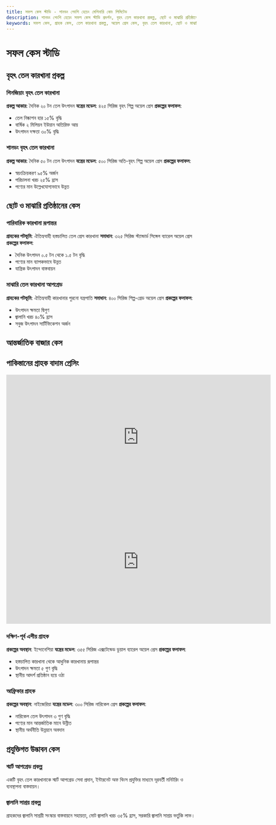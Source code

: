 ```yaml
---
title: সফল কেস স্টাডি - শানডং শেংশি হেচেং মেশিনারি কোং লিমিটেড
description: শানডং শেংশি হেচেং সফল কেস স্টাডি প্রদর্শন, বৃহৎ তেল কারখানা প্রকল্প, ছোট ও মাঝারি প্রতিষ্ঠানের কেস, আন্তর্জাতিক বাজার কেস, প্রযুক্তিগত উদ্ভাবন কেস, হাইড্রোলিক অয়েল প্রেসের বাস্তব প্রয়োগ প্রদর্শন।
keywords: সফল কেস, গ্রাহক কেস, তেল কারখানা প্রকল্প, অয়েল প্রেস কেস, বৃহৎ তেল কারখানা, ছোট ও মাঝারি প্রতিষ্ঠান, আন্তর্জাতিক বাজার, প্রযুক্তিগত উদ্ভাবন, উৎপাদন দক্ষতা বৃদ্ধি, তেল নিষ্কাশন হার বৃদ্ধি, শানডং শেংশি হেচেং কেস, অয়েল প্রেস প্রয়োগ
---
```


# সফল কেস স্টাডি

## বৃহৎ তেল কারখানা প্রকল্প

### শিনজিয়াং বৃহৎ তেল কারখানা

**প্রকল্প আকার**: দৈনিক ২০ টন তেল উৎপাদন
**যন্ত্রের মডেল**: ৪২৫ সিরিজ বৃহৎ শিল্প অয়েল প্রেস
**প্রকল্পের ফলাফল**:
- তেল নিষ্কাশন হার ১৫% বৃদ্ধি
- বার্ষিক ২ মিলিয়ন ইউয়ান অতিরিক্ত আয়
- উৎপাদন দক্ষতা ৩০% বৃদ্ধি

### শানডং বৃহৎ তেল কারখানা

**প্রকল্প আকার**: দৈনিক ৫০ টন তেল উৎপাদন
**যন্ত্রের মডেল**: ৫০০ সিরিজ অতি-বৃহৎ শিল্প অয়েল প্রেস
**প্রকল্পের ফলাফল**:
- স্বয়ংক্রিয়করণ ৯৫% অর্জন
- পরিচালনা খরচ ২৫% হ্রাস
- পণ্যের মান উল্লেখযোগ্যভাবে উন্নত

## ছোট ও মাঝারি প্রতিষ্ঠানের কেস

### পারিবারিক কারখানা রূপান্তর

**গ্রাহকের পটভূমি**: ঐতিহ্যবাহী হস্তচালিত তেল প্রেস কারখানা
**সমাধান**: ৩২৫ সিরিজ স্ট্যান্ডার্ড সিঙ্গেল ব্যারেল অয়েল প্রেস
**প্রকল্পের ফলাফল**:
- দৈনিক উৎপাদন ০.৫ টন থেকে ১.৫ টন বৃদ্ধি
- পণ্যের মান ব্যাপকভাবে উন্নত
- যান্ত্রিক উৎপাদন বাস্তবায়ন

### মাঝারি তেল কারখানা আপগ্রেড

**গ্রাহকের পটভূমি**: ঐতিহ্যবাহী কারখানার পুরনো যন্ত্রপাতি
**সমাধান**: ৪০০ সিরিজ শিল্প-গ্রেড অয়েল প্রেস
**প্রকল্পের ফলাফল**:
- উৎপাদন ক্ষমতা দ্বিগুণ
- জ্বালানি খরচ ৪০% হ্রাস
- সবুজ উৎপাদন সার্টিফিকেশন অর্জন

## আন্তর্জাতিক বাজার কেস
## পাকিস্তানের গ্রাহক বাদাম প্রেসিং
<div class="video-container">
  <iframe width="700" height="330" src="https://www.youtube.com/embed/rM4hgCIApAg" frameborder="0" allow="accelerometer; autoplay; clipboard-write; encrypted-media; gyroscope; picture-in-picture" allowfullscreen></iframe>
</div>
<div class="video-container">
  <iframe width="700" height="330" src="https://www.youtube.com/embed/kSeQ570mtvo" frameborder="0" allow="accelerometer; autoplay; clipboard-write; encrypted-media; gyroscope; picture-in-picture" allowfullscreen></iframe>
</div>

### দক্ষিণ-পূর্ব এশীয় গ্রাহক

**প্রকল্পের অবস্থান**: ইন্দোনেশিয়া
**যন্ত্রের মডেল**: ৩৫৫ সিরিজ এক্সটেন্ডেড ডুয়াল ব্যারেল অয়েল প্রেস
**প্রকল্পের ফলাফল**:
- হস্তচালিত কারখানা থেকে আধুনিক কারখানায় রূপান্তর
- উৎপাদন ক্ষমতা ৫ গুণ বৃদ্ধি
- স্থানীয় আদর্শ প্রতিষ্ঠান হয়ে ওঠা

### আফ্রিকার গ্রাহক

**প্রকল্পের অবস্থান**: নাইজেরিয়া
**যন্ত্রের মডেল**: ৩০০ সিরিজ নারিকেল প্রেস
**প্রকল্পের ফলাফল**:
- নারিকেল তেল উৎপাদন ৩ গুণ বৃদ্ধি
- পণ্যের মান আন্তর্জাতিক মানে উন্নীত
- স্থানীয় অর্থনীতি উন্নয়নে অবদান

## প্রযুক্তিগত উদ্ভাবন কেস

### স্মার্ট আপগ্রেড প্রকল্প

একটি বৃহৎ তেল কারখানাকে স্মার্ট আপগ্রেড সেবা প্রদান, ইন্টারনেট অফ থিংস প্রযুক্তির মাধ্যমে দূরবর্তী মনিটরিং ও ব্যবস্থাপনা বাস্তবায়ন।

### জ্বালানি সাশ্রয় প্রকল্প

গ্রাহকদের জ্বালানি সাশ্রয়ী সংস্কার বাস্তবায়নে সহায়তা, মোট জ্বালানি খরচ ৩৫% হ্রাস, সরকারি জ্বালানি সাশ্রয় ভর্তুকি লাভ।